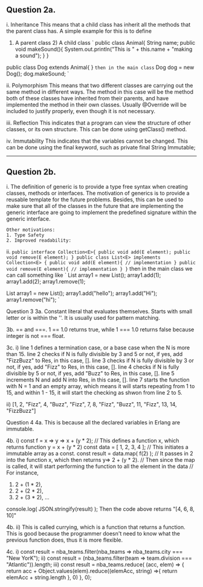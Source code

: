 ## Question 2a. 
i. Inheritance 
This means that a child class has inherit all the methods that the parent class has. A simple example for this is to define 
1) A parent class 2) A child class
`
public class Animal{
    String name;
    public void makeSound(){
        System.out.println("This is " + this.name + "making a sound");
    }
}

public class Dog extends Animal{
}
`
then in the main class
`
Dog dog = new Dog();
dog.makeSound;
`

ii. Polymorphism
    This means that two different classes are carrying out the same method in different ways. The method in this case will 
    be the method both of these classes have inherited from their parents, and have implemented the method in their 
    own classes. Usually @Override will be included to justify properly, even though it is not necessary.

iii. Reflection
    This indicates that a program can view the structure of other classes, or its own structure. This can be done using 
    getClass() method. 

iv. Immutability
    This indicates that the variables cannot be changed. This can be done using the final keyword, such as 
    private final String Immutable;

<hr/>

## Question 2b.
i. The definition of generic is to provide a type free syntax when creating classes, methods or interfaces.
The motivation of generics is to provide a reusable template for the future problems. Besides, this can be used to make 
sure that all of the classes in the future that are implementing the generic interface are going to implement the 
predefined signature within the generic interface. 

    Other motivations:
    1. Type Safety
    2. Improved readability:

ii. 
`
public interface Collection<E>{
    public void add(E element);
    public void remove(E element);
}
public class List<E> implements Collection<E> {
    public void add(E element){
        // implementation
    }
    public void remove(E element){
        // implementation
    }
}
`
then in the main class we can call something like 
`
List <Integer> array1 = new List<Integer>();
array1.add(1);
array1.add(2);
array1.remove(1);

List <String> array1 = new List<String>();
array1.add("hello");
array1.add("Hi");
array1.remove("hi");
`

Question 3
3a. Constant literal that evaluates themselves.
    Starts with small letter or is within the ''. It is usually used for pattern matching.

3b. == and ===. 1 == 1.0 returns true, while 1 === 1.0 returns false because integer is not === float. 

3c. 
i)
line 1 defines a termination case, or a base case when the N is more than 15. 
line 2 checks if N is fully divisible by 3 and 5 or not, if yes, add "FizzBuzz" to Res, in this case, [].
line 3 checks if N is fully divisible by 3 or not, if yes, add "Fizz" to Res, in this case, [].
line 4 checks if N is fully divisible by 5 or not, if yes, add "Buzz" to Res, in this case, [].
line 5 increments N and add N into Res, in this case, []. 
line 7 starts the function with N = 1 and an empty array, which means it will starts repeating from 1 to 15,
and within 1 - 15, it will start the checking as shwon from line 2 to 5. 

ii) [1, 2, "Fizz", 4, "Buzz", "Fizz", 7, 8, "Fizz", "Buzz", 11, "Fizz", 13, 14, "FizzBuzz"]


Question 4
4a. This is because all the declared variables in Erlang are immutable. 

4b. i)
const f = x => y => x + (y * 2); // This defines a function x, which returns function y = x + (y * 2)
const data = [ 1, 2, 3, 4 ]; // This initiates a immutable array as a const. 
const result = data.map( f(2) ); 
// It passes in 2 into the function x, which then returns y=> 2 + (y * 2).
// Then since the map is called, it will start performing the function to all the element in the data
// For instance, 
1. 2 + (1 * 2), 
2. 2 + (2 * 2), 
3. 2 + (3 * 2), 
...

console.log( JSON.stringify(result) );
Then the code above returns "[4, 6, 8, 10]"


4b. ii) This is called currying, which is a function that returns a function. This is good because the programmer doesn't
need to know what the previous function does, thus it is more flexible. 


4c. i) const result = nba_teams.filter(nba_teams => nba_teams.city === "New YorK");
    ii) const result = (nba_teams.filter(team => team.division === "Atlantic")).length;
    iii)
const result = 
nba_teams.reduce(
    (acc, elem) => {
            return acc + Object.values(elem).reduce((elemAcc, string) =>{
                return elemAcc + string.length
            }, 0)
    }, 0);
